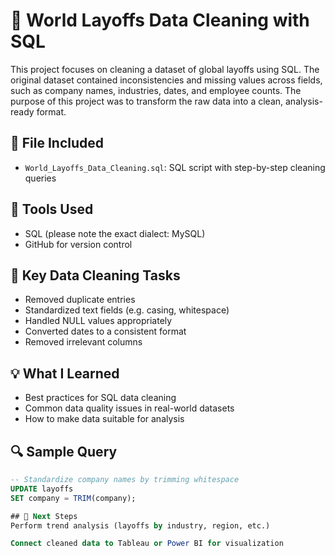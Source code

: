 # 🧹 World Layoffs Data Cleaning with SQL

This project focuses on cleaning a dataset of global layoffs using SQL. The original dataset contained inconsistencies and missing values across fields, such as company names, industries, dates, and employee counts. The purpose of this project was to transform the raw data into a clean, analysis-ready format.

## 📄 File Included
- `World_Layoffs_Data_Cleaning.sql`: SQL script with step-by-step cleaning queries

## 🧰 Tools Used
- SQL (please note the exact dialect: MySQL)
- GitHub for version control

## 🧼 Key Data Cleaning Tasks
- Removed duplicate entries
- Standardized text fields (e.g. casing, whitespace)
- Handled NULL values appropriately
- Converted dates to a consistent format
- Removed irrelevant columns

## 💡 What I Learned
- Best practices for SQL data cleaning
- Common data quality issues in real-world datasets
- How to make data suitable for analysis

## 🔍 Sample Query
```sql
-- Standardize company names by trimming whitespace
UPDATE layoffs
SET company = TRIM(company);

## 🚀 Next Steps
Perform trend analysis (layoffs by industry, region, etc.)

Connect cleaned data to Tableau or Power BI for visualization
